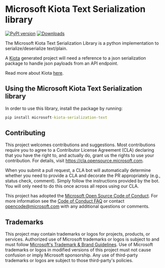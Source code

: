 # Microsoft Kiota Text Serialization library

[![PyPI version](https://badge.fury.io/py/microsoft-kiota-serialization-text.svg)](https://badge.fury.io/py/microsoft-kiota-serialization-text)
[![Downloads](https://pepy.tech/badge/microsoft-kiota-serialization-text)](https://pepy.tech/project/microsoft-kiota-serialization-text)

The Microsoft Kiota Text Serialization Library is a python implementation to serialize/deserialize text/plain.

A [Kiota](https://github.com/microsoft/kiota) generated project will need a reference to a json serialization package to handle json payloads from an API endpoint.

Read more about Kiota [here](https://github.com/microsoft/kiota/blob/main/README.md).

## Using the Microsoft Kiota Text Serialization library

In order to use this library, install the package by running:

```cmd
pip install microsoft-kiota-serialization-text
```

## Contributing

This project welcomes contributions and suggestions.  Most contributions require you to agree to a
Contributor License Agreement (CLA) declaring that you have the right to, and actually do, grant us
the rights to use your contribution. For details, visit <https://cla.opensource.microsoft.com>.

When you submit a pull request, a CLA bot will automatically determine whether you need to provide
a CLA and decorate the PR appropriately (e.g., status check, comment). Simply follow the instructions
provided by the bot. You will only need to do this once across all repos using our CLA.

This project has adopted the [Microsoft Open Source Code of Conduct](https://opensource.microsoft.com/codeofconduct/).
For more information see the [Code of Conduct FAQ](https://opensource.microsoft.com/codeofconduct/faq/) or
contact [opencode@microsoft.com](mailto:opencode@microsoft.com) with any additional questions or comments.

## Trademarks

This project may contain trademarks or logos for projects, products, or services. Authorized use of Microsoft
trademarks or logos is subject to and must follow
[Microsoft's Trademark & Brand Guidelines](https://www.microsoft.com/en-us/legal/intellectualproperty/trademarks/usage/general).
Use of Microsoft trademarks or logos in modified versions of this project must not cause confusion or imply Microsoft sponsorship.
Any use of third-party trademarks or logos are subject to those third-party's policies.
